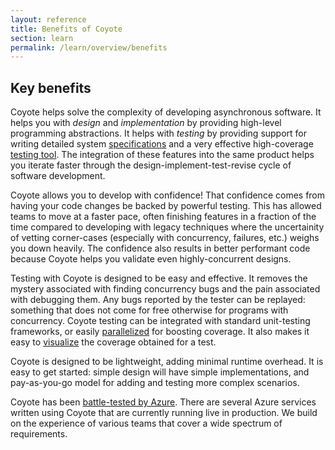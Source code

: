 ```yaml
---
layout: reference
title: Benefits of Coyote
section: learn
permalink: /learn/overview/benefits
---
```


## Key benefits

Coyote helps solve the complexity of developing asynchronous software. It helps you with _design_ and _implementation_ by
providing high-level programming abstractions. It helps with _testing_ by providing support for writing detailed system
[specifications](../specifications/overview) and a very effective high-coverage [testing tool](../tools/testing).
The integration of these features into the same product helps you iterate faster
through the design-implement-test-revise cycle of software development.

Coyote allows you to develop with confidence! That confidence comes from having your code changes be backed by powerful testing. This has allowed
teams to move at a faster pace, often finishing features in a fraction of the time compared to developing with legacy techniques where
the uncertainity of vetting corner-cases (especially with concurrency, failures, etc.) weighs you down heavily. The confidence also results in
better performant code because Coyote helps you validate even highly-concurrent designs.

Testing with Coyote is designed to be easy and effective. It removes the mystery associated with finding concurrency bugs and the pain associated
with debugging them.
Any bugs reported by the tester can be replayed: something that does not come
for free otherwise for programs with concurrency. Coyote testing can be integrated with standard unit-testing frameworks, or easily
[parallelized](../tools/distributed-testing) for boosting coverage. It also makes it easy to [visualize](../tools/coverage)
the coverage obtained for a test.

Coyote is designed to be lightweight, adding minimal runtime overhead. It is easy to get started: simple design will have simple implementations,
and pay-as-you-go model for adding and testing more complex scenarios.

Coyote has been [battle-tested by Azure](../../case-studies/azure-batch-service). There are several Azure services
written using Coyote that are currently running live in production. We build on the experience of various teams that cover
a wide spectrum of requirements.
